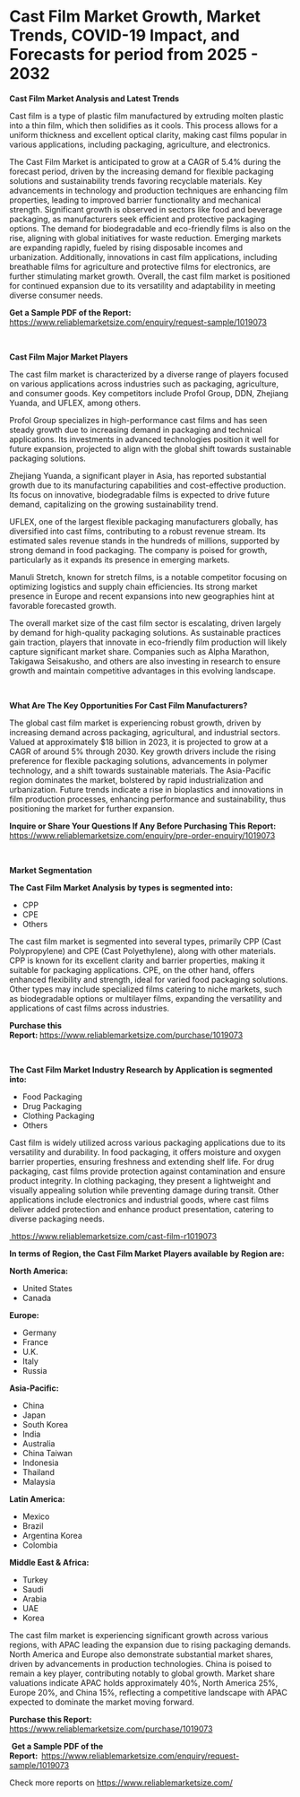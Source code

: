 <p><h1>Cast Film Market Growth, Market Trends, COVID-19 Impact, and Forecasts for period from 2025 - 2032</h1></p><p><strong>Cast Film Market Analysis and Latest Trends</strong></p>
<p><p>Cast film is a type of plastic film manufactured by extruding molten plastic into a thin film, which then solidifies as it cools. This process allows for a uniform thickness and excellent optical clarity, making cast films popular in various applications, including packaging, agriculture, and electronics.</p><p>The Cast Film Market is anticipated to grow at a CAGR of 5.4% during the forecast period, driven by the increasing demand for flexible packaging solutions and sustainability trends favoring recyclable materials. Key advancements in technology and production techniques are enhancing film properties, leading to improved barrier functionality and mechanical strength. Significant growth is observed in sectors like food and beverage packaging, as manufacturers seek efficient and protective packaging options. The demand for biodegradable and eco-friendly films is also on the rise, aligning with global initiatives for waste reduction. Emerging markets are expanding rapidly, fueled by rising disposable incomes and urbanization. Additionally, innovations in cast film applications, including breathable films for agriculture and protective films for electronics, are further stimulating market growth. Overall, the cast film market is positioned for continued expansion due to its versatility and adaptability in meeting diverse consumer needs.</p></p>
<p><strong>Get a Sample PDF of the Report:&nbsp;</strong> <a href="https://www.reliablemarketsize.com/enquiry/request-sample/1019073?utm_campaign=1886&utm_medium=2&utm_source=Github&utm_content=ia&utm_term=01022025&utm_id=cast-film">https://www.reliablemarketsize.com/enquiry/request-sample/1019073</a></p>
<p>&nbsp;</p>
<p><strong>Cast Film Major Market Players</strong></p>
<p><p>The cast film market is characterized by a diverse range of players focused on various applications across industries such as packaging, agriculture, and consumer goods. Key competitors include Profol Group, DDN, Zhejiang Yuanda, and UFLEX, among others. </p><p>Profol Group specializes in high-performance cast films and has seen steady growth due to increasing demand in packaging and technical applications. Its investments in advanced technologies position it well for future expansion, projected to align with the global shift towards sustainable packaging solutions.</p><p>Zhejiang Yuanda, a significant player in Asia, has reported substantial growth due to its manufacturing capabilities and cost-effective production. Its focus on innovative, biodegradable films is expected to drive future demand, capitalizing on the growing sustainability trend.</p><p>UFLEX, one of the largest flexible packaging manufacturers globally, has diversified into cast films, contributing to a robust revenue stream. Its estimated sales revenue stands in the hundreds of millions, supported by strong demand in food packaging. The company is poised for growth, particularly as it expands its presence in emerging markets.</p><p>Manuli Stretch, known for stretch films, is a notable competitor focusing on optimizing logistics and supply chain efficiencies. Its strong market presence in Europe and recent expansions into new geographies hint at favorable forecasted growth.</p><p>The overall market size of the cast film sector is escalating, driven largely by demand for high-quality packaging solutions. As sustainable practices gain traction, players that innovate in eco-friendly film production will likely capture significant market share. Companies such as Alpha Marathon, Takigawa Seisakusho, and others are also investing in research to ensure growth and maintain competitive advantages in this evolving landscape.</p></p>
<p>&nbsp;</p>
<p><strong>What Are The Key Opportunities For Cast Film Manufacturers?</strong></p>
<p><p>The global cast film market is experiencing robust growth, driven by increasing demand across packaging, agricultural, and industrial sectors. Valued at approximately $18 billion in 2023, it is projected to grow at a CAGR of around 5% through 2030. Key growth drivers include the rising preference for flexible packaging solutions, advancements in polymer technology, and a shift towards sustainable materials. The Asia-Pacific region dominates the market, bolstered by rapid industrialization and urbanization. Future trends indicate a rise in bioplastics and innovations in film production processes, enhancing performance and sustainability, thus positioning the market for further expansion.</p></p>
<p><strong>Inquire or Share Your Questions If Any Before Purchasing This Report:</strong> <a href="https://www.reliablemarketsize.com/enquiry/pre-order-enquiry/1019073?utm_campaign=1886&utm_medium=2&utm_source=Github&utm_content=ia&utm_term=01022025&utm_id=cast-film">https://www.reliablemarketsize.com/enquiry/pre-order-enquiry/1019073</a></p>
<p>&nbsp;</p>
<p><strong>Market Segmentation</strong></p>
<p><strong>The Cast Film Market Analysis by types is segmented into:</strong></p>
<p><ul><li>CPP</li><li>CPE</li><li>Others</li></ul></p>
<p><p>The cast film market is segmented into several types, primarily CPP (Cast Polypropylene) and CPE (Cast Polyethylene), along with other materials. CPP is known for its excellent clarity and barrier properties, making it suitable for packaging applications. CPE, on the other hand, offers enhanced flexibility and strength, ideal for varied food packaging solutions. Other types may include specialized films catering to niche markets, such as biodegradable options or multilayer films, expanding the versatility and applications of cast films across industries.</p></p>
<p><strong>Purchase this Report:&nbsp;</strong><a href="https://www.reliablemarketsize.com/purchase/1019073?utm_campaign=1886&utm_medium=2&utm_source=Github&utm_content=ia&utm_term=01022025&utm_id=cast-film">https://www.reliablemarketsize.com/purchase/1019073</a></p>
<p>&nbsp;</p>
<p><strong>The Cast Film Market Industry Research by Application is segmented into:</strong></p>
<p><ul><li>Food Packaging</li><li>Drug Packaging</li><li>Clothing Packaging</li><li>Others</li></ul></p>
<p><p>Cast film is widely utilized across various packaging applications due to its versatility and durability. In food packaging, it offers moisture and oxygen barrier properties, ensuring freshness and extending shelf life. For drug packaging, cast films provide protection against contamination and ensure product integrity. In clothing packaging, they present a lightweight and visually appealing solution while preventing damage during transit. Other applications include electronics and industrial goods, where cast films deliver added protection and enhance product presentation, catering to diverse packaging needs.</p></p>
<p><a href="https://www.reliablemarketsize.com/cast-film-r1019073?utm_campaign=1886&utm_medium=2&utm_source=Github&utm_content=ia&utm_term=01022025&utm_id=cast-film">&nbsp;https://www.reliablemarketsize.com/cast-film-r1019073</a></p>
<p><strong>In terms of Region, the Cast Film Market Players available by Region are:</strong></p>
<p>
    <p> <strong> North America: </strong>
        <ul>
            <li>United States</li>
            <li>Canada</li>
        </ul>
        </p> 
    <p> <strong> Europe: </strong>
        <ul>
            <li>Germany</li>
            <li>France</li>
            <li>U.K.</li>
            <li>Italy</li>
            <li>Russia</li>
        </ul>
        </p> 
    <p> <strong> Asia-Pacific: </strong>
        <ul>
            <li>China</li>
            <li>Japan</li>
            <li>South Korea</li>
            <li>India</li>
            <li>Australia</li>
            <li>China Taiwan</li>
            <li>Indonesia</li>
            <li>Thailand</li>
            <li>Malaysia</li>
        </ul>
        </p> 
    <p> <strong> Latin America: </strong>
        <ul>
            <li>Mexico</li>
            <li>Brazil</li>
            <li>Argentina Korea</li>
            <li>Colombia</li>
        </ul>
        </p> 
    <p> <strong> Middle East & Africa: </strong>
        <ul>
            <li>Turkey</li>
            <li>Saudi</li>
            <li>Arabia</li>
            <li>UAE</li>
            <li>Korea</li>
        </ul>
    </p>
    </p>
<p><p>The cast film market is experiencing significant growth across various regions, with APAC leading the expansion due to rising packaging demands. North America and Europe also demonstrate substantial market shares, driven by advancements in production technologies. China is poised to remain a key player, contributing notably to global growth. Market share valuations indicate APAC holds approximately 40%, North America 25%, Europe 20%, and China 15%, reflecting a competitive landscape with APAC expected to dominate the market moving forward.</p></p>
<p><strong>Purchase this Report: </strong><a href="https://www.reliablemarketsize.com/purchase/1019073?utm_campaign=1886&utm_medium=2&utm_source=Github&utm_content=ia&utm_term=01022025&utm_id=cast-film">https://www.reliablemarketsize.com/purchase/1019073</a></p>
<p>&nbsp;<strong>Get a Sample PDF of the Report:&nbsp;&nbsp;</strong><a href="https://www.reliablemarketsize.com/enquiry/request-sample/1019073?utm_campaign=1886&utm_medium=2&utm_source=Github&utm_content=ia&utm_term=01022025&utm_id=cast-film">https://www.reliablemarketsize.com/enquiry/request-sample/1019073</a></p>
<p><strong></strong></p>
<p>Check more reports on <a href="https://www.reliablemarketsize.com/?utm_campaign=1886&utm_medium=2&utm_source=Github&utm_content=ia&utm_term=01022025&utm_id=cast-film">https://www.reliablemarketsize.com/</a></p>